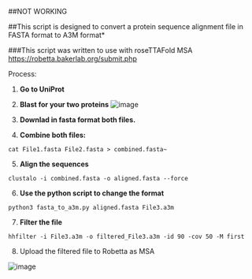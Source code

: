  ##NOT WORKING

##This script is designed to convert a protein sequence alignment file in FASTA format to A3M format*

###This script was written to use with roseTTAFold MSA  https://robetta.bakerlab.org/submit.php

Process:

1) **Go to UniProt**

2) **Blast for your two proteins**
![image](https://user-images.githubusercontent.com/41577767/235379387-4e14c1d1-0062-4e04-b242-9292f9c690bf.png)

3) **Downlad in fasta format both files.**

4) **Combine both files:**

``cat File1.fasta File2.fasta > combined.fasta~``

5) **Align the sequences**
 
 ``clustalo -i combined.fasta -o aligned.fasta --force``
 
6) **Use the python script to change the format**
 
 ``python3 fasta_to_a3m.py aligned.fasta File3.a3m``
 
7) **Filter the file**

``hhfilter -i File3.a3m -o filtered_File3.a3m -id 90 -cov 50 -M first``

8) Upload the filtered file to Robetta as MSA


![image](https://user-images.githubusercontent.com/41577767/235379725-a778ba62-69d1-40ff-b9ea-d861da29984a.png)
